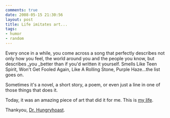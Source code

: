```yaml
---
comments: true
date: 2008-05-15 21:30:56
layout: post
title: Life imitates art...
tags:
- humor
- random
---
```


Every once in a while, you come across a song that perfectly describes not only how you feel, the world around you and the people you know, but describes _you _better than if you'd written it yourself.  Smells Like Teen Spirit, Won't Get Fooled Again, Like A Rolling Stone, Purple Haze...the list goes on.<!-- more -->

Sometimes it's a novel, a short story, a poem, or even just a line in one of those things that does it.

Today, it was an amazing piece of art that did it for me. This is [my life](http://seriouslythough.tumblr.com/post/34820705).

Thankyou, [Dr. Hungryhoast](http://hungryghoast.tumblr.com/).
